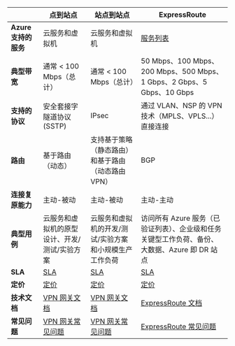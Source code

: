 |  | **点到站点** | **站点到站点** | **ExpressRoute** |
| --- | --- | --- | --- |
| **Azure 支持的服务** |云服务和虚拟机 |云服务和虚拟机 |[服务列表](../articles/expressroute/expressroute-faqs.md#supported-services) |
| **典型带宽** |通常 < 100 Mbps（总计） |通常 < 100 Mbps（总计） |50 Mbps、100 Mbps、200 Mbps、500 Mbps、1 Gbps、2 Gbps、5 Gbps、10 Gbps |
| **支持的协议** |安全套接字隧道协议 (SSTP) |IPsec |通过 VLAN、NSP 的 VPN 技术（MPLS、VPLS...）直接连接 |
| **路由** |基于路由（动态） |支持基于策略（静态路由）和基于路由（动态路由 VPN） |BGP |
| **连接复原能力** |主动-被动 |主动-被动 |主动-主动 |
| **典型用例** |云服务和虚拟机的原型设计、开发/测试/实验方案 |云服务和虚拟机的开发/测试/实验方案和小规模生产工作负荷 |访问所有 Azure 服务（已验证列表）、企业级和任务关键型工作负荷、备份、大数据、Azure 即 DR 站点 |
| **SLA** |[SLA](https://azure.microsoft.com/support/legal/sla/) |[SLA](https://azure.microsoft.com/support/legal/sla/) |[SLA](https://azure.microsoft.com/support/legal/sla/) |
| **定价** |[定价](https://azure.microsoft.com/pricing/details/vpn-gateway/) |[定价](https://azure.microsoft.com/pricing/details/vpn-gateway/) |[定价](https://azure.microsoft.com/pricing/details/expressroute/) |
| **技术文档** |[VPN 网关文档](https://azure.microsoft.com/documentation/services/vpn-gateway/) |[VPN 网关文档](https://azure.microsoft.com/documentation/services/vpn-gateway/) |[ExpressRoute 文档](https://azure.microsoft.com/documentation/services/expressroute/) |
| **常见问题** |[VPN 网关常见问题](../articles/vpn-gateway/vpn-gateway-vpn-faq.md) |[VPN 网关常见问题](../articles/vpn-gateway/vpn-gateway-vpn-faq.md) |[ExpressRoute 常见问题](../articles/expressroute/expressroute-faqs.md) |

